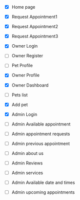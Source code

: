 - [x] Home page
- [x] Request Appointment1
- [x] Request Appointment2
- [x] Request Appointment3
- [X] Owner Login
- [ ] Owner Register
- [ ] Pet Profile
- [x] Owner Profile
- [x] Owner Dashboard
- [ ] Pets list
- [x] Add pet
- [x] Admin Login
- [ ] Admin Available appointment
- [ ] Admin appointment requests
- [ ] Admin previous appointment
- [ ] Admin about us
- [ ] Admin Reviews
- [ ] Admin services
- [ ] Admin Available date and times
- [ ] Admin upcoming appointments



